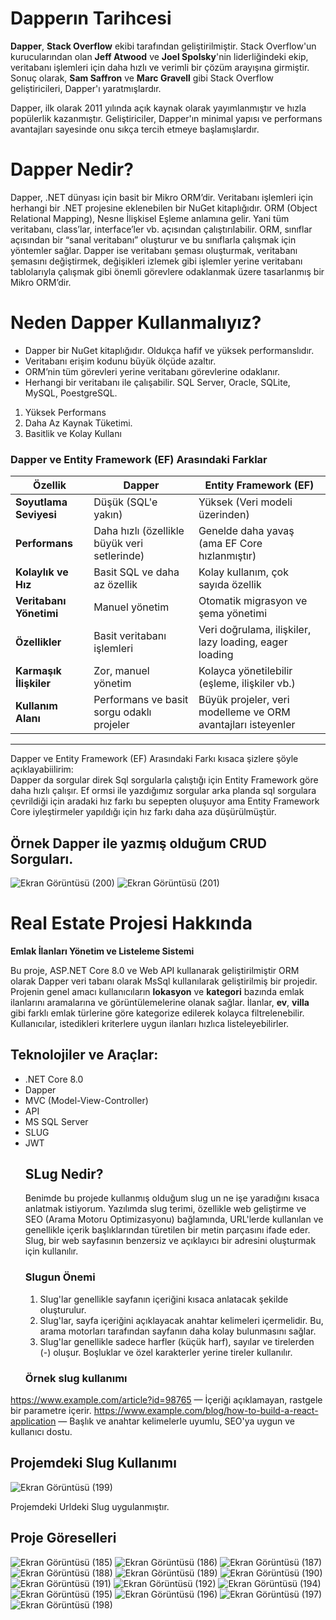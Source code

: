# Dapperın Tarihcesi 
**Dapper**, **Stack Overflow** ekibi tarafından geliştirilmiştir. Stack Overflow'un kurucularından olan **Jeff Atwood** ve **Joel Spolsky**'nin liderliğindeki ekip, veritabanı işlemleri için daha hızlı ve verimli bir çözüm arayışına girmiştir. Sonuç olarak, **Sam Saffron** ve **Marc Gravell** gibi Stack Overflow geliştiricileri, Dapper'ı yaratmışlardır. 

Dapper, ilk olarak 2011 yılında açık kaynak olarak yayımlanmıştır ve hızla popülerlik kazanmıştır. Geliştiriciler, Dapper'ın minimal yapısı ve performans avantajları sayesinde onu sıkça tercih etmeye başlamışlardır.
# Dapper Nedir?
Dapper, .NET dünyası için basit bir Mikro ORM’dir. Veritabanı işlemleri için herhangi bir .NET projesine eklenebilen bir NuGet kitaplığıdır. ORM (Object Relational Mapping), Nesne İlişkisel Eşleme anlamına gelir. Yani tüm veritabanı, class’lar, interface’ler vb. açısından çalıştırılabilir. ORM, sınıflar açısından bir “sanal veritabanı” oluşturur ve bu sınıflarla çalışmak için yöntemler sağlar. Dapper ise veritabanı şeması oluşturmak, veritabanı şemasını değiştirmek, değişikleri izlemek gibi işlemler yerine veritabanı tablolarıyla çalışmak gibi önemli görevlere odaklanmak üzere tasarlanmış bir Mikro ORM’dir. 

# Neden Dapper Kullanmalıyız?
- Dapper bir NuGet kitaplığıdır. Oldukça hafif ve yüksek performanslıdır.
- Veritabanı erişim kodunu büyük ölçüde azaltır.
- ORM’nin tüm görevleri yerine veritabanı görevlerine odaklanır.
- Herhangi bir veritabanı ile çalışabilir. SQL Server, Oracle, SQLite, MySQL, PoestgreSQL.

1. Yüksek Performans
2. Daha Az Kaynak Tüketimi.
3. Basitlik ve Kolay Kullanı


### Dapper ve Entity Framework (EF) Arasındaki Farklar

| Özellik                     | **Dapper**                               | **Entity Framework (EF)**                |
|-----------------------------|------------------------------------------|------------------------------------------|
| **Soyutlama Seviyesi**      | Düşük (SQL'e yakın)                      | Yüksek (Veri modeli üzerinden)          |
| **Performans**              | Daha hızlı (özellikle büyük veri setlerinde) | Genelde daha yavaş (ama EF Core hızlanmıştır) |
| **Kolaylık ve Hız**         | Basit SQL ve daha az özellik             | Kolay kullanım, çok sayıda özellik      |
| **Veritabanı Yönetimi**     | Manuel yönetim                           | Otomatik migrasyon ve şema yönetimi     |
| **Özellikler**              | Basit veritabanı işlemleri                | Veri doğrulama, ilişkiler, lazy loading, eager loading |
| **Karmaşık İlişkiler**      | Zor, manuel yönetim                      | Kolayca yönetilebilir (eşleme, ilişkiler vb.) |
| **Kullanım Alanı**          | Performans ve basit sorgu odaklı projeler | Büyük projeler, veri modelleme ve ORM avantajları isteyenler |

---

Dapper ve Entity Framework (EF) Arasındaki Farkı kısaca şizlere şöyle açıklayabiilirim:  
Dapper da sorgular direk Sql sorgularla çalıştığı için  Entity Framework göre daha hızlı çalışır. Ef ormsi ile yazdığımız sorgular arka planda sql sorgulara çevrildiği için aradaki hız farkı bu sepepten oluşuyor ama  Entity Framework Core  iyleştirmeler yapıldığı için  hız farkı daha aza düşürülmüştür.  


## Örnek Dapper ile yazmış olduğum CRUD Sorguları. 
![Ekran Görüntüsü (200)](https://github.com/user-attachments/assets/bf1ea409-c08a-49e8-8fb1-de02f770d3da)
![Ekran Görüntüsü (201)](https://github.com/user-attachments/assets/1874c792-6924-4c0f-a4f8-ce091341a90d)

# Real Estate Projesi Hakkında 
**Emlak İlanları Yönetim ve Listeleme Sistemi**

Bu proje, ASP.NET Core 8.0 ve Web API kullanarak geliştirilmiştir ORM olarak Dapper  veri tabanı olarak MsSql kullanılarak geliştirilmiş bir projedir. Projenin genel amacı kullanıcıların **lokasyon** ve **kategori** bazında emlak ilanlarını aramalarına ve görüntülemelerine olanak sağlar. İlanlar, **ev**, **villa** gibi farklı emlak türlerine göre kategorize edilerek kolayca filtrelenebilir. Kullanıcılar, istedikleri kriterlere uygun ilanları hızlıca listeleyebilirler.

## Teknolojiler ve Araçlar:
- .NET Core 8.0
- Dapper
- MVC (Model-View-Controller)
- API
- MS SQL Server
- SLUG
- JWT
  ## SLug Nedir?
  Benimde bu projede kullanmış olduğum slug un ne işe yaradığını kısaca anlatmak istiyorum.
  Yazılımda slug terimi, özellikle web geliştirme ve SEO (Arama Motoru Optimizasyonu) bağlamında, URL'lerde kullanılan ve genellikle içerik başlıklarından türetilen bir metin parçasını ifade eder. Slug, bir web sayfasının benzersiz ve açıklayıcı bir adresini oluşturmak için kullanılır.
  ### Slugun Önemi
  1. Slug'lar genellikle sayfanın içeriğini kısaca anlatacak şekilde oluşturulur.
  2. Slug'lar, sayfa içeriğini açıklayacak anahtar kelimeleri içermelidir. Bu, arama motorları tarafından sayfanın daha kolay bulunmasını sağlar.
  3. Slug'lar genellikle sadece harfler (küçük harf), sayılar ve tirelerden (-) oluşur. Boşluklar ve özel karakterler yerine tireler kullanılır.
  ### Örnek slug kullanımı
https://www.example.com/article?id=98765 — İçeriği açıklamayan, rastgele bir parametre içerir. 
https://www.example.com/blog/how-to-build-a-react-application — Başlık ve anahtar kelimelerle uyumlu, SEO'ya uygun ve kullanıcı dostu. 
## Projemdeki Slug Kullanımı 
![Ekran Görüntüsü (199)](https://github.com/user-attachments/assets/44897dc3-d03d-42b4-b26d-54deb22c3d3d)

Projemdeki Urldeki Slug uygulanmıştır.
## Proje Göreselleri  
![Ekran Görüntüsü (185)](https://github.com/user-attachments/assets/3c214b7d-2182-4165-8604-6e7d3e0bbc79)
![Ekran Görüntüsü (186)](https://github.com/user-attachments/assets/4261ab55-8ada-4f54-8272-1a16caff895c)
![Ekran Görüntüsü (187)](https://github.com/user-attachments/assets/1adc198d-4cca-43ba-94f7-6b56482e3d7f)
![Ekran Görüntüsü (188)](https://github.com/user-attachments/assets/189bef35-d809-4ad2-9f26-30e26c94735f)
![Ekran Görüntüsü (189)](https://github.com/user-attachments/assets/ec8612f1-6340-42fe-bb4f-811f58c482c8)
![Ekran Görüntüsü (190)](https://github.com/user-attachments/assets/c69fb1b1-caa3-4229-93f9-bc6b64912642)
![Ekran Görüntüsü (191)](https://github.com/user-attachments/assets/a5137fcd-3e54-4669-b35f-ae47d6472ea1)
![Ekran Görüntüsü (192)](https://github.com/user-attachments/assets/f7a040cc-0a4f-4c24-bf3b-5bc59550d441)
![Ekran Görüntüsü (194)](https://github.com/user-attachments/assets/02b08fb8-4ce1-40d6-aee6-f544ba651204)
![Ekran Görüntüsü (195)](https://github.com/user-attachments/assets/5ec7765a-36a7-4e4c-a05b-e03d83065c26)
![Ekran Görüntüsü (196)](https://github.com/user-attachments/assets/894ed004-ad3e-41e7-9173-b45766bd6113)
![Ekran Görüntüsü (197)](https://github.com/user-attachments/assets/f20e501b-8b7a-47ee-bbfa-0302aae6d732)
![Ekran Görüntüsü (198)](https://github.com/user-attachments/assets/60b79abf-073c-4d55-ac8e-84dbd90c9e7c)
